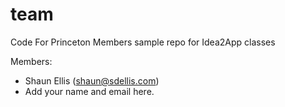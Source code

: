 # team
Code For Princeton Members sample repo for Idea2App classes

Members:
  - Shaun Ellis (shaun@sdellis.com)
  - Add your name and email here.
